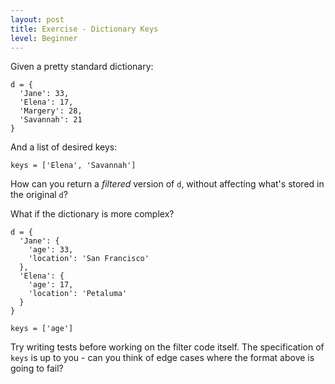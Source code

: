 ```yaml
---
layout: post
title: Exercise - Dictionary Keys
level: Beginner
---
```


Given a pretty standard dictionary:

```
d = {
  'Jane': 33,
  'Elena': 17,
  'Margery': 28,
  'Savannah': 21
}
```

And a list of desired keys:

```
keys = ['Elena', 'Savannah']
```

How can you return a *filtered* version of `d`, without affecting what's stored in the original `d`?

What if the dictionary is more complex?

```
d = {
  'Jane': {
    'age': 33,
    'location': 'San Francisco'
  },
  'Elena': {
    'age': 17,
    'location': 'Petaluma'
  }
}

keys = ['age']
```

Try writing tests before working on the filter code itself. The specification of `keys` is up to you - can you think of edge cases where the format above is going to fail?